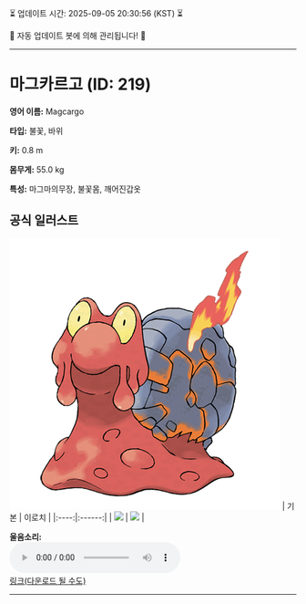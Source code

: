 
⏳ 업데이트 시간: 2025-09-05 20:30:56 (KST) ⏳

🤖 자동 업데이트 봇에 의해 관리됩니다! 🤖

---

# 마그카르고 (ID: 219)
**영어 이름:** Magcargo

**타입:** 불꽃, 바위

**키:** 0.8 m

**몸무게:** 55.0 kg

**특성:** 마그마의무장, 불꽃몸, 깨어진갑옷

## 공식 일러스트
![](https://raw.githubusercontent.com/PokeAPI/sprites/master/sprites/pokemon/other/official-artwork/219.png)
| 기본 | 이로치 |
|:----:|:------:|
| <img src="http://play.pokemonshowdown.com/sprites/ani/magcargo.gif" width="200"> | <img src="http://play.pokemonshowdown.com/sprites/ani-shiny/magcargo.gif" width="200"> |

**울음소리:**<br><audio controls src="https://raw.githubusercontent.com/PokeAPI/cries/main/cries/pokemon/latest/219.ogg"></audio><br> [링크(다운로드 될 수도)](https://raw.githubusercontent.com/PokeAPI/cries/main/cries/pokemon/latest/219.ogg)


---
